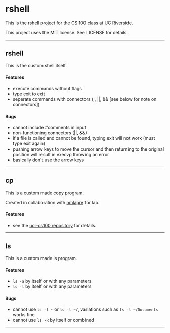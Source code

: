 # rshell

This is the rshell project for the CS 100 class at UC Riverside.

This project uses the MIT license. See LICENSE for details.

* * *

## rshell

This is the custom shell itself.

#### Features

- execute commands without flags
- type exit to exit
- seperate commands with connectors (;, ||, && [see below for note on connectors])

#### Bugs

- cannot include #comments in input
- non-functioning connectors (||, &&)
- if a file is called and cannot be found, typing exit will not work (must type exit again)
- pushing arrow keys to move the cursor and then returning to the original position will result in execvp throwing an error
- basically don't use the arrow keys

* * *

## cp

This is a custom made copy program.

Created in collaboration with [nmlapre](http://github.com/nmlapre) for lab.

#### Features

- see the [ucr-cs100 repository](http://github.com/mikeizbicki/ucr-cs100/tree/cs100-2014fall/assignments/lab/lab5-cp) for details.

* * *

## ls

This is a custom made ls program.

#### Features

- `ls -a` by itself or with any parameters
- `ls -l` by itself or with any parameters

#### Bugs

- cannot use `ls -l ~` or `ls -l ~/`, variations such as `ls -l ~/Documents` works fine
- cannot use `ls -R` by itself or combined


* * *
